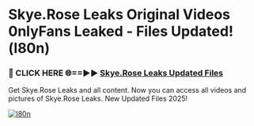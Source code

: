 # Skye.Rose Leaks Original Videos 0nlyFans Leaked - Files Updated! (l80n)

<h3>🔴 CLICK HERE 🌐==►► <a href="https://tinyurl.com/x26r9saj" rel="nofollow">Skye.Rose Leaks Updated Files</a></h3>

Get Skye.Rose Leaks and all content. Now you can access all videos and pictures of Skye.Rose Leaks. New Updated Files 2025!

[![l80n](https://i.imgur.com/LkgZPqh.gif)](https://tinyurl.com/x26r9saj)
